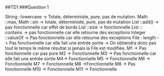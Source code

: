 ##TD1
###Question 1

String ::lowercase -> Totale, déterministe, pure, pas de mutation.
Math ::max, Math ::sin -> totale, déterministe, pure, pas de mutation
List ::add() -> pas fonctionnelle car effet de bords
List ::size -> fonctionnelle
List :: contains -> pas fonctionnelle car elle retourne des exceptions
Integer ::valueOf -> Pas fonctionnelle car elle retourne des exceptions
File : length -> Pas fonctionnelle car elle fait une entrée sortie -> On obtiendra donc pas tout le temps le même résultat si jamais la File est modifiée.
M1 -> Pas fonctionnelle car pas pure
M2 -> Fonctionnelle
M3 -> Pas fonctionnelle car elle fait une entrée sortie
M4-> Fonctionnelle
M5 -> Fonctionnelle
M6 -> Fonctionnelle 
M7 -> Fonctionnelle
M8 ->Fonctionnelle
M8 -> Pas fonctionnelle
M10 -> Fonctionnelle
M11 -> Fonctionnelle
